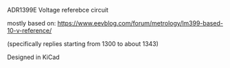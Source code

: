 ADR1399E Voltage referebce circuit

mostly based on:
https://www.eevblog.com/forum/metrology/lm399-based-10-v-reference/

(specifically replies starting from 1300  to about 1343)

Designed in KiCad
